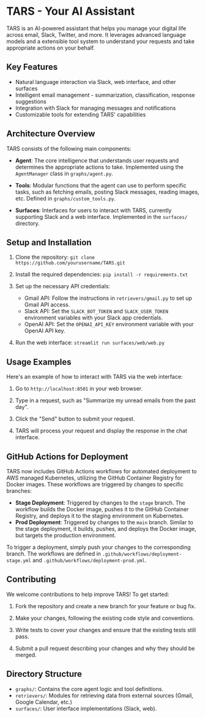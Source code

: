 # TARS - Your AI Assistant 

TARS is an AI-powered assistant that helps you manage your digital life across email, Slack, Twitter, and more. It leverages advanced language models and a extensible tool system to understand your requests and take appropriate actions on your behalf.

## Key Features

- Natural language interaction via Slack, web interface, and other surfaces
- Intelligent email management - summarization, classification, response suggestions
- Integration with Slack for managing messages and notifications 
- Customizable tools for extending TARS' capabilities

## Architecture Overview

TARS consists of the following main components:

- **Agent**: The core intelligence that understands user requests and determines the appropriate actions to take. Implemented using the `AgentManager` class in `graphs/agent.py`.

- **Tools**: Modular functions that the agent can use to perform specific tasks, such as fetching emails, posting Slack messages, reading images, etc. Defined in `graphs/custom_tools.py`.

- **Surfaces**: Interfaces for users to interact with TARS, currently supporting Slack and a web interface. Implemented in the `surfaces/` directory.

## Setup and Installation 

1. Clone the repository: `git clone https://github.com/yourusername/TARS.git`

2. Install the required dependencies: `pip install -r requirements.txt`

3. Set up the necessary API credentials:
   - Gmail API: Follow the instructions in `retrievers/gmail.py` to set up Gmail API access.
   - Slack API: Set the `SLACK_BOT_TOKEN` and `SLACK_USER_TOKEN` environment variables with your Slack app credentials.
   - OpenAI API: Set the `OPENAI_API_KEY` environment variable with your OpenAI API key.

4. Run the web interface: `streamlit run surfaces/web/web.py`

## Usage Examples

Here's an example of how to interact with TARS via the web interface:

1. Go to `http://localhost:8501` in your web browser.

2. Type in a request, such as "Summarize my unread emails from the past day".

3. Click the "Send" button to submit your request.

4. TARS will process your request and display the response in the chat interface.

## GitHub Actions for Deployment

TARS now includes GitHub Actions workflows for automated deployment to AWS managed Kubernetes, utilizing the GitHub Container Registry for Docker images. These workflows are triggered by changes to specific branches:

- **Stage Deployment**: Triggered by changes to the `stage` branch. The workflow builds the Docker image, pushes it to the GitHub Container Registry, and deploys it to the staging environment on Kubernetes.
- **Prod Deployment**: Triggered by changes to the `main` branch. Similar to the stage deployment, it builds, pushes, and deploys the Docker image, but targets the production environment.

To trigger a deployment, simply push your changes to the corresponding branch. The workflows are defined in `.github/workflows/deployment-stage.yml` and `.github/workflows/deployment-prod.yml`.

## Contributing

We welcome contributions to help improve TARS! To get started:

1. Fork the repository and create a new branch for your feature or bug fix.

2. Make your changes, following the existing code style and conventions.

3. Write tests to cover your changes and ensure that the existing tests still pass.

4. Submit a pull request describing your changes and why they should be merged.

## Directory Structure

- `graphs/`: Contains the core agent logic and tool definitions.
- `retrievers/`: Modules for retrieving data from external sources (Gmail, Google Calendar, etc.)
- `surfaces/`: User interface implementations (Slack, web).
